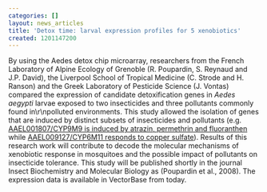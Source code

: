 ```yaml
---
categories: []
layout: news_articles
title: 'Detox time: larval expression profiles for 5 xenobiotics'
created: 1201147200
---
```

By using the Aedes detox chip microarray, researchers from the French Laboratory of Alpine Ecology of Grenoble (R. Poupardin, S. Reynaud and J.P. David), the Liverpool School of Tropical Medicine (C. Strode and H. Ranson) and the Greek Laboratory of Pesticide Science (J. Vontas) compared the expression of candidate detoxification genes in <i>Aedes aegypti</i> larvae exposed to two insecticides and three pollutants commonly found in\r\npolluted environments.  This study allowed the isolation of genes that are induced by distinct subsets of insecticides and pollutants (e.g. <a href="http://funcgen.vectorbase.org/ExpressionData/gene/AAEL001807">AAEL001807/CYP9M9 is induced by atrazin, permethrin and fluoranthen</a> while <a href="http://funcgen.vectorbase.org/ExpressionData/gene/AAEL009127">AAEL009127/CYP6M11 responds to copper sulfate</a>). Results of this research work will contribute to decode the molecular mechanisms of xenobiotic response in mosquitoes and the possible impact of pollutants on insecticide tolerance. This study will be published shortly in the journal Insect Biochemistry and Molecular Biology as (Poupardin et al., 2008).  The expression data is available in VectorBase from today. 
